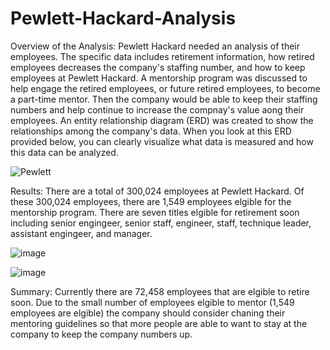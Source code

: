 # Pewlett-Hackard-Analysis

Overview of the Analysis:
  Pewlett Hackard needed an analysis of their employees. The specific data includes retirement information, how retired employees decreases the company's staffing number, and how to keep employees at Pewlett Hackard. A mentorship program was discussed to help engage the retired employees, or future retired employees, to become a part-time mentor. Then the company would be able to keep their staffing numbers and help continue to increase the compnay's value aong their employees.
  An entity relationship diagram (ERD) was created to show the relationships among the company's data. When you look at this ERD provided below, you can clearly visualize what data is measured and how this data can be analyzed.
  
![Pewlett](https://user-images.githubusercontent.com/103377635/173269642-0b10a468-482f-4fe7-8729-6b4c00da4cb6.png)
  
Results:
There are a total of 300,024 employees at Pewlett Hackard. Of these 300,024 employees, there are 1,549 employees elgible for the mentorship program. There are seven titles elgible for retirement soon including senior engingeer, senior staff, engineer, staff, technique leader, assistant engingeer, and manager.

![image](https://user-images.githubusercontent.com/103377635/173269612-8884a305-d2e3-4938-8e59-ca9a26992bb8.png)

![image](https://user-images.githubusercontent.com/103377635/173269467-aad5fe43-2fba-411e-99d2-56e58b4ff312.png)

Summary:
Currently there are 72,458 employees that are elgible to retire soon. Due to the small number of employees elgible to mentor (1,549 employees are elgible) the company should consider chaning their mentoring guidelines so that more people are able to want to stay at the company to keep the company numbers up.


